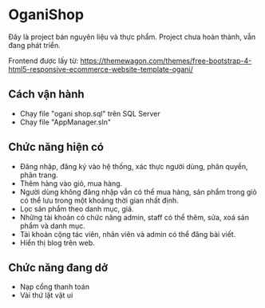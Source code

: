 # OganiShop
Đây là project bán nguyên liệu và thực phẩm. Project chưa hoàn thành, vẫn đang phát triển.

Frontend được lấy từ: https://themewagon.com/themes/free-bootstrap-4-html5-responsive-ecommerce-website-template-ogani/
## Cách vận hành
- Chạy file "ogani shop.sql" trên SQL Server
- Chạy file "AppManager.sln"
## Chức năng hiện có
- Đăng nhập, đăng ký vào hệ thống, xác thực người dùng, phân quyền, phân trang.
- Thêm hàng vào giỏ, mua hàng.
- Người dùng không đăng nhập vẫn có thể mua hàng, sản phẩm trong giỏ có thể lưu trong một khoảng thời gian nhất định.
- Lọc sản phẩm theo danh mục, giá.
- Những tài khoản có chức năng admin, staff có thể thêm, sửa, xoá sản phẩm và danh mục.
- Tài khoản cộng tác viên, nhân viên và admin có thể đăng bài viết.
- Hiển thị blog trên web.
## Chức năng đang dở
- Nạp cổng thanh toán
- Vài thứ lặt vặt ui
